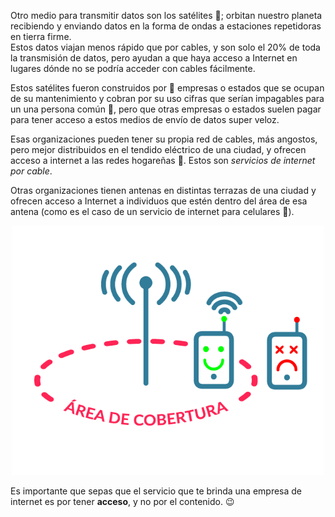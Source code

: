 Otro medio para transmitir datos son los satélites :satellite:; orbitan nuestro planeta recibiendo y enviando datos en la forma de ondas a estaciones repetidoras en tierra firme. 
<br>
Estos datos viajan menos rápido que por cables, y son solo el 20% de toda la transmisión de datos, pero ayudan a que haya acceso a Internet en lugares dónde no se podría acceder con cables fácilmente. 

Estos satélites fueron construidos por :department_store: empresas o estados que se ocupan de su mantenimiento y cobran por su uso cifras que serían impagables para un una persona común :bow:, pero que otras empresas o estados suelen pagar para tener acceso a estos medios de envío de datos super veloz.

Esas organizaciones pueden tener su propia red de cables, más angostos, pero mejor distribuidos en el tendido eléctrico de una ciudad, y ofrecen acceso a internet a las redes hogareñas :house_with_garden:. Estos son _servicios de internet por cable_.

Otras organizaciones tienen antenas en distintas terrazas de una ciudad y ofrecen acceso a Internet a individuos que estén dentro del área de esa antena (como es el caso de un servicio de internet para celulares :calling:).

<center>
<img src="https://raw.githubusercontent.com/MumukiProject/mumuki-guia-text-redes-e-internet/master/images/ej11-01_1524151743975.png" alt="ej11-01_1524151743975.png" width="500px" height="auto"></center>

Es importante que sepas que el servicio que te brinda una empresa de internet es por tener **acceso**, y no por el contenido. :wink:


